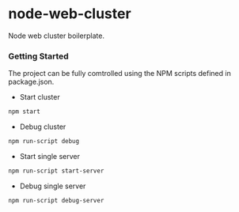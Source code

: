 node-web-cluster
================

Node web cluster boilerplate.

### Getting Started

The project can be fully comtrolled using the NPM scripts defined in package.json.

* Start cluster
```sh
npm start
```

* Debug cluster
```sh
npm run-script debug
```

* Start single server
```sh
npm run-script start-server
```

* Debug single server
```sh
npm run-script debug-server
```

